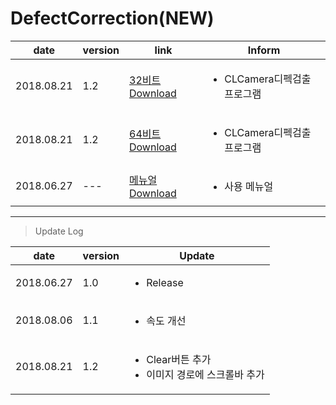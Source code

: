 
# DefectCorrection(NEW)

| date | version | link | Inform |
|---|---|---|---|
| 2018.08.21 | 1.2 | [32비트 Download](https://github.com/CREVIS/Camera/raw/master/Tools/DefectCorrection(NEW)/DefectCorrection_v1.2_x86(CLCamera).zip)| <ul><li>CLCamera디펙검출 프로그램<br/></li> |
| 2018.08.21 | 1.2 | [64비트 Download](https://github.com/CREVIS/Camera/raw/master/Tools/DefectCorrection(NEW)/DefectCorrection_v1.2_x64(CLCamera).zip)| <ul><li>CLCamera디펙검출 프로그램<br/></li> |
| 2018.06.27 | --- | [메뉴얼 Download](https://github.com/CREVIS/Camera/raw/master/Tools/DefectCorrection(NEW)/DefectCorrection(NEW)%EB%A9%94%EB%89%B4%EC%96%BC%202018-06-27.pdf)| <ul><li> 사용 메뉴얼<br/></li> |
  
  
  
  
---------------
>Update Log

| date | version | Update |
|---|---|---|
| 2018.06.27 |1.0| <ul><li> Release <br/></li> |
| 2018.08.06 |1.1| <ul><li> 속도 개선 <br/></li> |
| 2018.08.21 |1.2| <ul><li> Clear버튼 추가 <br/></li> <li> 이미지 경로에 스크롤바 추가 <br/></li> |
  
